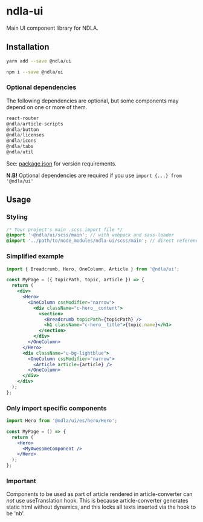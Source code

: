 # ndla-ui

Main UI component library for NDLA.

## Installation

```sh
yarn add --save @ndla/ui
```

```sh
npm i --save @ndla/ui
```

### Optional dependencies

The following dependencies are optional, but some components may depend on one or more of them.

```js
react-router
@ndla/article-scripts
@ndla/button
@ndla/licenses
@ndla/icons
@ndla/tabs
@ndla/util
```

See: [package.json](package.json) for version requirements.

**N.B!** Optional dependencies are required if you use `import {...} from '@ndla/ui'`

## Usage

### Styling

```scss
/* Your project's main .scss import file */
@import '~@ndla/ui/scss/main'; // with webpack and sass-loader
@import '../path/to/node_modules/ndla-ui/scss/main'; // direct reference
```

### Simplified example

```jsx
import { Breadcrumb, Hero, OneColumn, Article } from '@ndla/ui';

const MyPage = ({ topicPath, topic, article }) => {
  return (
    <div>
      <Hero>
        <OneColumn cssModifier="narrow">
          <div className="c-hero__content">
            <section>
              <Breadcrumb topicPath={topicPath} />
              <h1 className="c-hero__title">{topic.name}</h1>
            </section>
          </div>
        </OneColumn>
      </Hero>
      <div className="u-bg-lightblue">
        <OneColumn cssModifier="narrow">
          <Article article={article} />
        </OneColumn>
      </div>
    </div>
  );
};
```

### Only import specific components

```jsx
import Hero from '@ndla/ui/es/hero/Hero';

const MyPage = () => {
  return (
    <Hero>
      <MyAwesomeComponent />
    </Hero>
  );
};
```

### Important

Components to be used as part of article rendered in article-converter can _not_ use useTranslation hook. This is because article-converter generates static html without dynamics, and this locks all texts inserted via the hook to be 'nb'.
